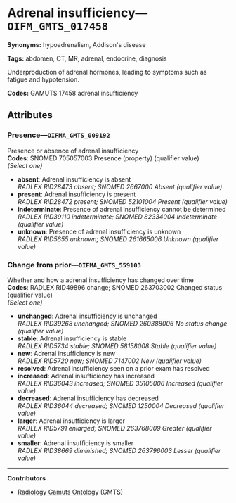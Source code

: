 # Adrenal insufficiency—`OIFM_GMTS_017458`

**Synonyms:** hypoadrenalism, Addison's disease

**Tags:** abdomen, CT, MR, adrenal, endocrine, diagnosis

Underproduction of adrenal hormones, leading to symptoms such as fatigue and hypotension.

**Codes:** GAMUTS 17458 adrenal insufficiency

## Attributes

### Presence—`OIFMA_GMTS_009192`

Presence or absence of adrenal insufficiency  
**Codes**: SNOMED 705057003 Presence (property) (qualifier value)  
*(Select one)*

- **absent**: Adrenal insufficiency is absent  
_RADLEX RID28473 absent; SNOMED 2667000 Absent (qualifier value)_
- **present**: Adrenal insufficiency is present  
_RADLEX RID28472 present; SNOMED 52101004 Present (qualifier value)_
- **indeterminate**: Presence of adrenal insufficiency cannot be determined  
_RADLEX RID39110 indeterminate; SNOMED 82334004 Indeterminate (qualifier value)_
- **unknown**: Presence of adrenal insufficiency is unknown  
_RADLEX RID5655 unknown; SNOMED 261665006 Unknown (qualifier value)_

### Change from prior—`OIFMA_GMTS_559103`

Whether and how a adrenal insufficiency has changed over time  
**Codes**: RADLEX RID49896 change; SNOMED 263703002 Changed status (qualifier value)  
*(Select one)*

- **unchanged**: Adrenal insufficiency is unchanged  
_RADLEX RID39268 unchanged; SNOMED 260388006 No status change (qualifier value)_
- **stable**: Adrenal insufficiency is stable  
_RADLEX RID5734 stable; SNOMED 58158008 Stable (qualifier value)_
- **new**: Adrenal insufficiency is new  
_RADLEX RID5720 new; SNOMED 7147002 New (qualifier value)_
- **resolved**: Adrenal insufficiency seen on a prior exam has resolved  
- **increased**: Adrenal insufficiency has increased  
_RADLEX RID36043 increased; SNOMED 35105006 Increased (qualifier value)_
- **decreased**: Adrenal insufficiency has decreased  
_RADLEX RID36044 decreased; SNOMED 1250004 Decreased (qualifier value)_
- **larger**: Adrenal insufficiency is larger  
_RADLEX RID5791 enlarged; SNOMED 263768009 Greater (qualifier value)_
- **smaller**: Adrenal insufficiency is smaller  
_RADLEX RID38669 diminished; SNOMED 263796003 Lesser (qualifier value)_

---

**Contributors**

- [Radiology Gamuts Ontology](https://gamuts.net/) (GMTS)